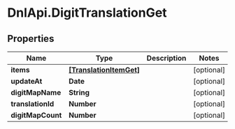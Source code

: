 # DnlApi.DigitTranslationGet

## Properties
Name | Type | Description | Notes
------------ | ------------- | ------------- | -------------
**items** | [**[TranslationItemGet]**](TranslationItemGet.md) |  | [optional] 
**updateAt** | **Date** |  | [optional] 
**digitMapName** | **String** |  | [optional] 
**translationId** | **Number** |  | [optional] 
**digitMapCount** | **Number** |  | [optional] 


